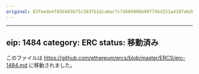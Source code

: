 ```yaml
---
original: 83feeda4f85b483675c3837b1dca0ac7c7db6990bb98f74bd251a4107e6d62b2
---
```


---
eip: 1484
category: ERC
status: 移動済み
---

このファイルは https://github.com/ethereum/ercs/blob/master/ERCS/erc-1484.md に移動されました。